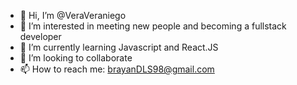 - 👋 Hi, I’m @VeraVeraniego
- 👀 I’m interested in meeting new people and becoming a fullstack developer
- 🌱 I’m currently learning Javascript and React.JS
- 💞️ I’m looking to collaborate
- 📫 How to reach me: brayanDLS98@gmail.com

<!---
VeraVeraniego/VeraVeraniego is a ✨ special ✨ repository because its `README.md` (this file) appears on your GitHub profile.
You can click the Preview link to take a look at your changes.
--->
